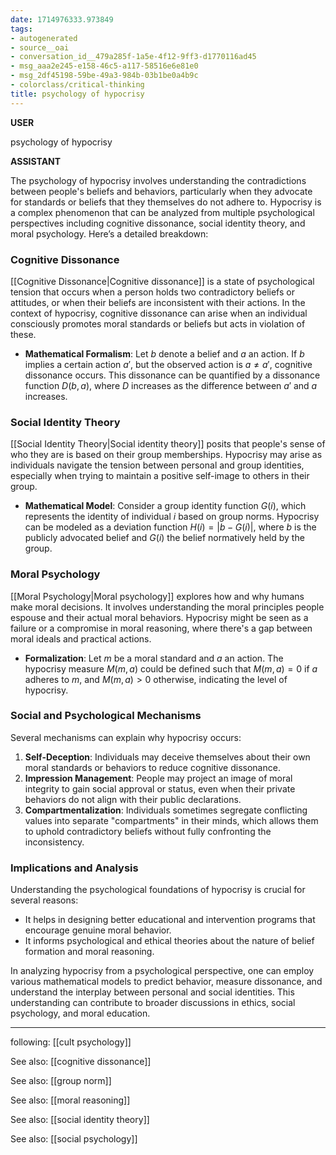 ```yaml
---
date: 1714976333.973849
tags:
- autogenerated
- source__oai
- conversation_id__479a285f-1a5e-4f12-9ff3-d1770116ad45
- msg_aaa2e245-e158-46c5-a117-58516e6e81e0
- msg_2df45198-59be-49a3-984b-03b1be0a4b9c
- colorclass/critical-thinking
title: psychology of hypocrisy
---
```


**USER**

psychology of hypocrisy


**ASSISTANT**

The psychology of hypocrisy involves understanding the contradictions between people's beliefs and behaviors, particularly when they advocate for standards or beliefs that they themselves do not adhere to. Hypocrisy is a complex phenomenon that can be analyzed from multiple psychological perspectives including cognitive dissonance, social identity theory, and moral psychology. Here’s a detailed breakdown:

### Cognitive Dissonance

[[Cognitive Dissonance|Cognitive dissonance]] is a state of psychological tension that occurs when a person holds two contradictory beliefs or attitudes, or when their beliefs are inconsistent with their actions. In the context of hypocrisy, cognitive dissonance can arise when an individual consciously promotes moral standards or beliefs but acts in violation of these.

- **Mathematical Formalism**: Let $b$ denote a belief and $a$ an action. If $b$ implies a certain action $a'$, but the observed action is $a \neq a'$, cognitive dissonance occurs. This dissonance can be quantified by a dissonance function $D(b, a)$, where $D$ increases as the difference between $a'$ and $a$ increases.

### Social Identity Theory

[[Social Identity Theory|Social identity theory]] posits that people's sense of who they are is based on their group memberships. Hypocrisy may arise as individuals navigate the tension between personal and group identities, especially when trying to maintain a positive self-image to others in their group.

- **Mathematical Model**: Consider a group identity function $G(i)$, which represents the identity of individual $i$ based on group norms. Hypocrisy can be modeled as a deviation function $H(i) = |b - G(i)|$, where $b$ is the publicly advocated belief and $G(i)$ the belief normatively held by the group.

### Moral Psychology

[[Moral Psychology|Moral psychology]] explores how and why humans make moral decisions. It involves understanding the moral principles people espouse and their actual moral behaviors. Hypocrisy might be seen as a failure or a compromise in moral reasoning, where there's a gap between moral ideals and practical actions.

- **Formalization**: Let $m$ be a moral standard and $a$ an action. The hypocrisy measure $M(m, a)$ could be defined such that $M(m, a) = 0$ if $a$ adheres to $m$, and $M(m, a) > 0$ otherwise, indicating the level of hypocrisy.

### Social and Psychological Mechanisms

Several mechanisms can explain why hypocrisy occurs:

1. **Self-Deception**: Individuals may deceive themselves about their own moral standards or behaviors to reduce cognitive dissonance.
2. **Impression Management**: People may project an image of moral integrity to gain social approval or status, even when their private behaviors do not align with their public declarations.
3. **Compartmentalization**: Individuals sometimes segregate conflicting values into separate "compartments" in their minds, which allows them to uphold contradictory beliefs without fully confronting the inconsistency.

### Implications and Analysis

Understanding the psychological foundations of hypocrisy is crucial for several reasons:
- It helps in designing better educational and intervention programs that encourage genuine moral behavior.
- It informs psychological and ethical theories about the nature of belief formation and moral reasoning.

In analyzing hypocrisy from a psychological perspective, one can employ various mathematical models to predict behavior, measure dissonance, and understand the interplay between personal and social identities. This understanding can contribute to broader discussions in ethics, social psychology, and moral education.


---


following: [[cult psychology]]

See also: [[cognitive dissonance]]


See also: [[group norm]]


See also: [[moral reasoning]]


See also: [[social identity theory]]


See also: [[social psychology]]